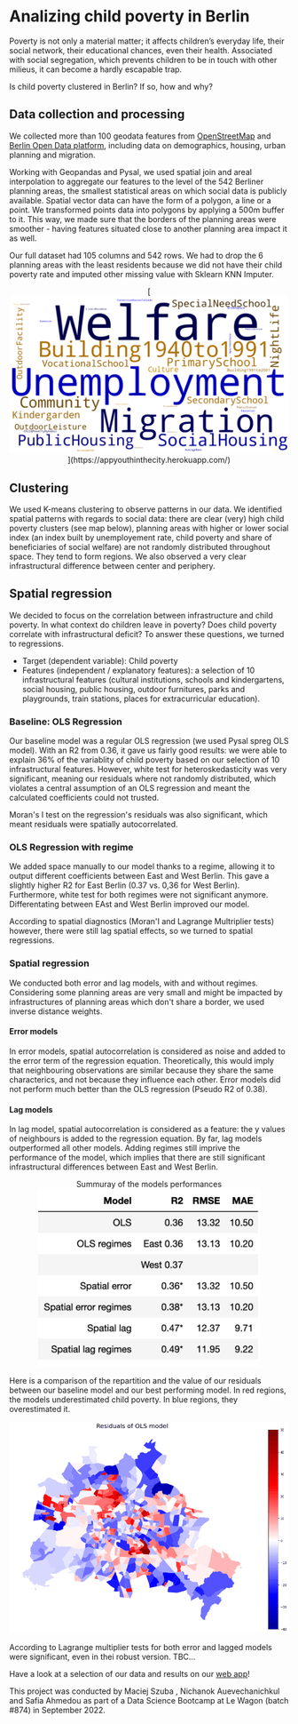 # Analizing child poverty in Berlin

Poverty is not only a material matter; it affects children’s everyday life, their social network, their educational chances, even their health. Associated with social segregation, which prevents children to be in touch with other milieus, it can become a hardly escapable trap. 

Is child poverty clustered in Berlin? If so, how and why? 

## Data collection and processing

We collected more than 100 geodata features from <a href="https://www.openstreetmap.org/#map=5/51.330/10.453">OpenStreetMap<a>  and <a href="https://daten.berlin.de/">Berlin Open Data platform<a>, including data on demographics, housing, urban planning and migration. 

Working with Geopandas and Pysal, we used spatial join and areal interpolation to aggregate our features to the level of the 542 Berliner planning areas, the smallest statistical areas on which social data is publicly available. Spatial vector data can have the form of a polygon, a line or a point. We transformed points data into polygons by applying a 500m buffer to it. This way, we made sure that the borders of the planning areas were smoother - having features situated close to another planning area impact it as well.

Our full dataset had 105 columns and 542 rows. 
We had to drop the 6 planning areas with the least residents because we did not have their child poverty rate and imputed other missing value with Sklearn KNN Imputer. 

<p align="center">
[<img alt="Wordcloud" src="Worldcloud.png"/>](https://appyouthinthecity.herokuapp.com/)
<p>
  
## Clustering 

We used K-means clustering to observe patterns in our data. We identified spatial patterns with regards to social data: there are clear (very) high child poverty clusters (see map below), planning areas with higher or lower social index (an index built by unemployement rate, child poverty and share of beneficiaries of social welfare) are not randomly distributed throughout space. They tend to form regions. 
We also observed a very clear infrastructural difference between center and periphery.

## Spatial regression

We decided to focus on the correlation between infrastructure and child poverty. In what context do children leave in poverty? Does child poverty correlate with infrastructural deficit? To answer these questions, we turned to regressions. 

- Target (dependent variable): Child poverty
- Features (independent / explanatory features): a selection of 10 infrastructural features (cultural institutions, schools and kindergartens, social housing, public housing, outdoor furnitures, parks and playgrounds, train stations, places for extracurricular education). 

### Baseline: OLS Regression
Our baseline model was a regular OLS regression (we used Pysal spreg OLS model). With an R2 from 0.36, it gave us fairly good results: we were able to explain 36% of the variablity of child poverty based on our selection of 10 infrastructural features. However, white test for heteroskedasticity was very significant, meaning our residuals where not randomly distributed, which violates a central assumption of an OLS regression and meant the calculated coefficients could not trusted. 

Moran's I test on the regression's residuals was also significant, which meant residuals were spatially autocorrelated.
    
### OLS Regression with regime
We added space manually to our model thanks to a regime, allowing it to output different coefficients between East and West Berlin. This gave a slightly higher R2 for East Berlin (0.37 vs. 0,36 for West Berlin). Furthermore, white test for both regimes were not significant anymore. Differentating between EAst and West Berlin improved our model. 
    
According to spatial diagnostics (Moran'I and Lagrange Multriplier tests) however, there were still lag spatial effects, so we turned to spatial regressions. 

### Spatial regression
We conducted both error and lag models, with and without regimes. Considering some planning areas are very small and might be impacted by infrastructures of planning areas which don't share a border, we used inverse distance weights.


#### Error models
In error models, spatial autocorrelation is considered as noise and added to the error term of the regression equation. Theoretically, this would imply that neighbouring observations are similar because they share the same characterics, and not because they influence each other. 
Error models did not perform much better than the OLS regression (Pseudo R2 of 0.38). 
    
#### Lag models
In lag model, spatial autocorrelation is considered as a feature: the y values of neighbours is added to the regression equation. 
By far, lag models outperformed all other models. Adding regimes still imprive the performance of the model, which implies that there are still significant infrastructural differences between East and West Berlin. 
    
<p align="center">
Summuray of the models performances
<img alt="model metrics" width="400px" src="metrics.png"/>
</p>

Here is a comparison of the repartition and the value of our residuals between our baseline model and our best performing model. In red regions, the models underestimated child poverty. In blue regions, they overestimated it. 
    
<p align="center">
<img alt="residuals comparison" src="residuals_regimes.gif"/>
</p>

According to Lagrange multiplier tests for both error and lagged models were significant, even in thei robust version. TBC... 

Have a look at a selection of our data and results on our <a href="https://appyouthinthecity.herokuapp.com/">web app<a>!
  

This project was conducted by Maciej Szuba , Nichanok Auevechanichkul and Safia Ahmedou as part of a Data Science Bootcamp at Le Wagon (batch #874) in September 2022.
